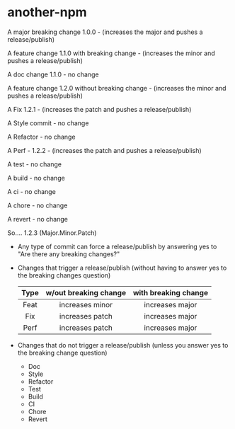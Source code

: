 # another-npm

A major breaking change 1.0.0 - (increases the major and pushes a release/publish)

A feature change 1.1.0 with breaking change - (increases the minor and pushes a release/publish)

A doc change 1.1.0 - no change

A feature change 1.2.0 without breaking change - (increases the minor and pushes a release/publish)

A Fix 1.2.1 - (increases the patch and pushes a release/publish)

A Style commit - no change

A Refactor - no change

A Perf - 1.2.2 - (increases the patch and pushes a release/publish)

A test - no change

A build - no change

A ci - no change

A chore - no change

A revert - no change

So....
1.2.3 (Major.Minor.Patch)

- Any type of commit can force a release/publish by answering yes to "Are there any breaking changes?"

- Changes that trigger a release/publish (without having to answer yes to the breaking changes question)

    | Type | w/out breaking change | with breaking change |
    |:----:|:----:|:----:|
    |Feat|increases minor|increases major|
    |Fix|increases patch|increases major|
    |Perf|increases patch|increases major|

- Changes that do not trigger a release/publish (unless you answer yes to the breaking change question)
  - Doc
  - Style
  - Refactor
  - Test
  - Build
  - CI
  - Chore
  - Revert
